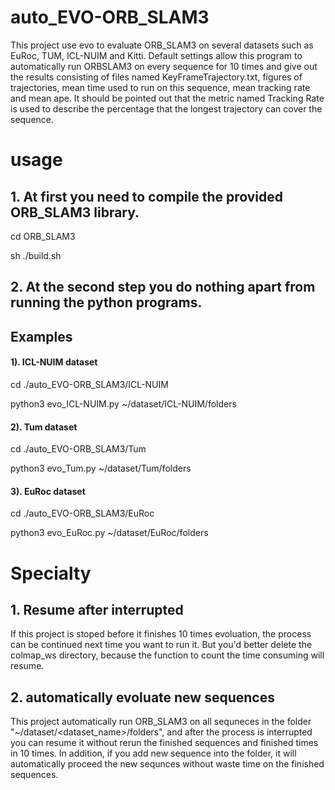 # auto_EVO-ORB_SLAM3
This project use evo to evaluate ORB_SLAM3 on several datasets such as EuRoc, TUM, ICL-NUIM and Kitti. Default settings allow this program to automatically run ORBSLAM3 on every sequence for 10 times and give out the results consisting of files named KeyFrameTrajectory.txt, figures of trajectories, mean time used to run on this sequence, mean tracking rate and mean ape. It should be pointed out that the metric named Tracking Rate is used to describe the percentage that the longest trajectory can cover the sequence. 
# usage
## 1. At first you need to compile the provided ORB_SLAM3 library.

cd ORB_SLAM3

sh ./build.sh

## 2. At the second step you do nothing apart from running the python programs.

## Examples
#### 1). ICL-NUIM dataset
cd ./auto_EVO-ORB_SLAM3/ICL-NUIM

python3 evo_ICL-NUIM.py ~/dataset/ICL-NUIM/folders

#### 2). Tum dataset
cd ./auto_EVO-ORB_SLAM3/Tum

python3 evo_Tum.py ~/dataset/Tum/folders

#### 3). EuRoc dataset
cd ./auto_EVO-ORB_SLAM3/EuRoc

python3 evo_EuRoc.py ~/dataset/EuRoc/folders

# Specialty
## 1. Resume after interrupted
  If this project is stoped before it finishes 10 times evoluation, the process can be continued next time you want to run it. But you'd better delete the colmap_ws directory, because the function to count the time consuming will resume.
## 2. automatically evoluate new sequences
  This project automatically run ORB_SLAM3 on all sequneces in the folder "~/dataset/<dataset_name>/folders", and after the process is interrupted you can resume it without rerun the finished sequences and finished times in 10 times. In addition, if you add new sequence into the folder, it will automatically proceed the new sequnces without waste time on the finished sequences.
